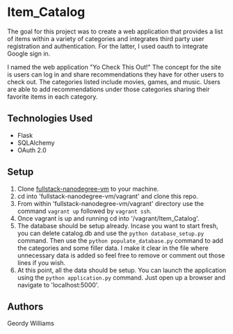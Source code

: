 # Item_Catalog
The goal for this project was to create a web application that provides a list of items within a variety of categories and integrates third party user registration and authentication. For the latter, I used oauth to integrate Google sign in.

I named the web application "Yo Check This Out!" The concept for the site is users can log in and share recommendations they have for other users to check out. The categories listed include movies, games, and music. Users are able to add recommendations under those categories sharing their favorite items in each category.

## Technologies Used
* Flask
* SQLAlchemy
* OAuth 2.0

## Setup
1. Clone [fullstack-nanodegree-vm](https://github.com/udacity/fullstack-nanodegree-vm) to your machine.
2. cd into 'fullstack-nanodegree-vm/vagrant' and clone this repo.
3. From within 'fullstack-nanodegree-vm/vagrant' directory use the command `vagrant up` followed by `vagrant ssh`.
4. Once vagrant is up and running cd into '/vagrant/Item_Catalog'.
5. The database should be setup already. Incase you want to start fresh, you can delete catalog.db and use the `python database_setup.py` command. Then use the `python populate_database.py` command to add the categories and some filler data. I make it clear in the file where unnecessary data is added so feel free to remove or comment out those lines if you wish.
6. At this point, all the data should be setup. You can launch the application using the `python application.py` command. Just open up a browser and navigate to 'localhost:5000'.

## Authors
Geordy Williams
